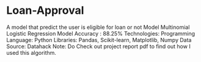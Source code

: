# Loan-Approval
A model that predict the user is eligible for loan or not 
Model
Multinomial Logistic Regression Model
Accuracy : 88.25%
Technologies:
Programming Language: Python
Libraries: Pandas, Scikit-learn, Matplotlib, Numpy
Data Source:
Datahack
Note: Do Check out project report pdf to find out how I used this algorithm.
